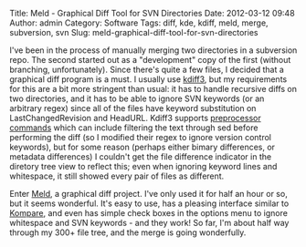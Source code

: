 Title: Meld - Graphical Diff Tool for SVN Directories
Date: 2012-03-12 09:48
Author: admin
Category: Software
Tags: diff, kde, kdiff, meld, merge, subversion, svn
Slug: meld-graphical-diff-tool-for-svn-directories

I've been in the process of manually merging two directories in a
subversion repo. The second started out as a "development" copy of the
first (without branching, unfortunately). Since there's quite a few
files, I decided that a graphical diff program is a must. I usually use
[kdiff3](http://kdiff3.sourceforge.net), but my requirements for this
are a bit more stringent than usual: it has to handle recursive diffs on
two directories, and it has to be able to ignore SVN keywords (or an
arbitrary regex) since all of the files have keyword substitution on
LastChangedRevision and HeadURL. Kdiff3 supports [preprocessor
commands](http://kdiff3.sourceforge.net/doc/preprocessors.html) which
can include filtering the text through sed before performing the diff
(so I modified their regex to ignore version control keywords), but for
some reason (perhaps either bimary differences, or metadata differences)
I couldn't get the file difference indicator in the diretory tree view
to reflect this; even when ignoring keyword lines and whitespace, it
still showed every pair of files as different.

Enter [Meld](http://meldmerge.org/), a graphical diff project. I've only
used it for half an hour or so, but it seems wonderful. It's easy to
use, has a pleasing interface similar to
[Kompare](http://www.caffeinated.me.uk/kompare/), and even has simple
check boxes in the options menu to ignore whitespace and SVN keywords -
and they work! So far, I'm about half way through my 300+ file tree, and
the merge is going wonderfully.
